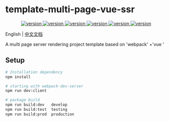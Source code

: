# template-multi-page-vue-ssr

<p align="center">
    <a href="https://github.com/misitebao/template-multi-page-vue-ssr" target="_blank" rel="noopener noreferrer">
        <img src="https://img.shields.io/github/issues/misitebao/template-multi-page-vue-ssr?style=flat-square" alt="version"/>
    </a>
    <a href="https://github.com/misitebao/template-multi-page-vue-ssr" target="_blank" rel="noopener noreferrer">
        <img src="https://img.shields.io/github/repo-size/misitebao/template-multi-page-vue-ssr?style=flat-square" alt="version"/>
    </a>
    <a href="https://github.com/misitebao/template-multi-page-vue-ssr" target="_blank" rel="noopener noreferrer">
        <img src="https://img.shields.io/github/stars/misitebao/template-multi-page-vue-ssr?style=flat-square" alt="version"/>
    </a>
    <a href="https://github.com/misitebao/template-multi-page-vue-ssr" target="_blank" rel="noopener noreferrer">
        <img src="https://img.shields.io/github/languages/count/misitebao/template-multi-page-vue-ssr?style=flat-square" alt="version"/>
    </a>
    <a href="https://github.com/misitebao/template-multi-page-vue-ssr" target="_blank" rel="noopener noreferrer">
        <img src="https://img.shields.io/github/v/release/misitebao/template-multi-page-vue-ssr?style=flat-square" alt="version"/>
    </a>
    <a href="https://github.com/misitebao/template-multi-page-vue-ssr" target="_blank" rel="noopener noreferrer">
        <img src="https://img.shields.io/github/license/misitebao/template-multi-page-vue-ssr?style=flat-square" alt="version"/>
    </a>
</p>

English | [中文文档](README_zh.md)

A multi page server rendering project template based on 'webpack' +'vue '

## Setup

``` bash
# Installation dependency
npm install

# starting with webpack-dev-server
npm run dev:client

# package build
npm run build:dev   develop
npm run build:test  testing
npm run build:prod  production
```
